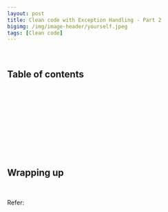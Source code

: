 ```yaml
---
layout: post
title: Clean code with Exception Handling - Part 2
bigimg: /img/image-header/yourself.jpeg
tags: [Clean code]
---
```





<br>

## Table of contents





<br>

## 






<br>

## 






<br>

## 





<br>

## Wrapping up




<br>

Refer:

